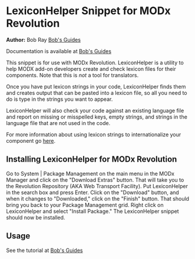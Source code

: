 LexiconHelper Snippet for MODx Revolution
==========================================

**Author:** Bob Ray [Bob's Guides](http://bobsguides.com)

Documentation is available at [Bob's Guides](http://bobsguides.com/lexiconhelper-tutorial.html)


This snippet is for use with MODx Revolution. LexiconHelper is a utility to help MODX add-on developers create and check lexicon files for their components. Note that this is *not* a tool for translators.

Once you have put lexicon strings in your code, LexiconHelper finds them and creates output that can be pasted into a lexicon file, so all you need to do is type in the strings you want to appear.

LexiconHelper will also check your code against an existing language file and report on missing or misspelled keys, empty strings, and strings in the language file that are not used in the code.

For more information about using lexicon strings to internationalize your component go [here](http://rtfm.modx.com/display/revolution20/Internationalization).



Installing LexiconHelper for MODx Revolution
---------------------------------------------

Go to System | Package Management on the main menu in the MODx Manager and click on the "Download Extras" button. That will take you to the Revolution Repository (AKA Web Transport Facility). Put LexiconHelper in the search box and press Enter. Click on the "Download" button, and when it changes to "Downloaded," click on the "Finish" button. That should bring you back to your Package Management grid. Right click on LexiconHelper and select "Install Package." The LexiconHelper snippet should now be installed.

Usage
-----
See the tutorial at [Bob's Guides](http://bobsguides.com/lexiconhelper-tutorial.html)
